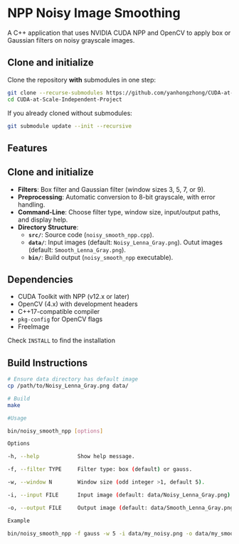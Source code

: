 # NPP Noisy Image Smoothing

A C++ application that uses NVIDIA CUDA NPP and OpenCV to apply box or Gaussian filters on noisy grayscale images.

## Clone and initialize

Clone the repository **with** submodules in one step:

```bash
git clone --recurse-submodules https://github.com/yanhongzhong/CUDA-at-Scale-Independent-Project.git
cd CUDA-at-Scale-Independent-Project
```

If you already cloned without submodules:
```bash
git submodule update --init --recursive
```

## Features
## Clone and initialize


- **Filters**: Box filter and Gaussian filter (window sizes 3, 5, 7, or 9).
- **Preprocessing**: Automatic conversion to 8-bit grayscale, with error handling.
- **Command-Line**: Choose filter type, window size, input/output paths, and display help.
- **Directory Structure**: 
  - **`src/`**: Source code (`noisy_smooth_npp.cpp`).
  - **`data/`**: Input images (default: `Noisy_Lenna_Gray.png`).   Outut images (default: `Smooth_Lenna_Gray.png`).
  - **`bin/`**: Build output (`noisy_smooth_npp` executable).

## Dependencies

- CUDA Toolkit with NPP (v12.x or later)
- OpenCV (4.x) with development headers
- C++17-compatible compiler
- `pkg-config` for OpenCV flags
- FreeImage

Check `INSTALL` to find the installation

## Build Instructions

```bash
# Ensure data directory has default image
cp /path/to/Noisy_Lenna_Gray.png data/

# Build
make

#Usage

bin/noisy_smooth_npp [options]

Options

-h, --help            Show help message.

-f, --filter TYPE     Filter type: box (default) or gauss.

-w, --window N        Window size (odd integer >1, default 5).

-i, --input FILE      Input image (default: data/Noisy_Lenna_Gray.png).

-o, --output FILE     Output image (default: data/Smooth_Lenna_Gray.png).

Example

bin/noisy_smooth_npp -f gauss -w 5 -i data/my_noisy.png -o data/my_smooth.png
```
